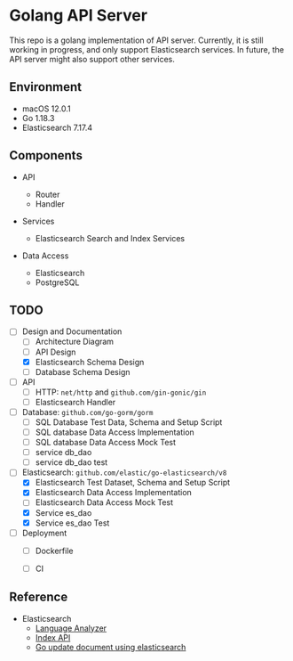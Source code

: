 # Golang API Server
This repo is a golang implementation of API server.
Currently, it is still working in progress, and only support Elasticsearch services.
In future, the API server might also support other services.


## Environment
- macOS 12.0.1
- Go 1.18.3
- Elasticsearch 7.17.4


## Components
- API
  - Router
  - Handler

- Services
  - Elasticsearch Search and Index Services

- Data Access
  - Elasticsearch
  - PostgreSQL


## TODO
- [ ] Design and Documentation
  - [ ] Architecture Diagram
  - [ ] API Design
  - [x] Elasticsearch Schema Design
  - [ ] Database Schema Design

- [ ] API
  - [ ] HTTP: `net/http` and `github.com/gin-gonic/gin`
  - [ ] Elasticsearch Handler

- [ ] Database: `github.com/go-gorm/gorm`
  - [ ] SQL Database Test Data, Schema and Setup Script
  - [ ] SQL database Data Access Implementation
  - [ ] SQL database Data Access Mock Test
  - [ ] service db_dao
  - [ ] service db_dao test

- [ ] Elasticsearch: `github.com/elastic/go-elasticsearch/v8`
  - [x] Elasticsearch Test Dataset, Schema and Setup Script
  - [x] Elasticsearch Data Access Implementation
  - [ ] Elasticsearch Data Access Mock Test
  - [x] Service es_dao
  - [x] Service es_dao Test

- [ ] Deployment
  - [ ] Dockerfile
  - [ ] CI


## Reference

- Elasticsearch
  - [Language
    Analyzer](https://www.elastic.co/guide/en/elasticsearch/reference/current/analysis-lang-analyzer.html)
  - [Index
    API](https://www.elastic.co/guide/en/elasticsearch/reference/current/docs-index_.html)
  - [Go update document using
    elasticsearch](https://stackoverflow.com/questions/71048446/go-update-document-using-elastic-search)
